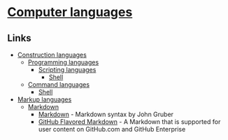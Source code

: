 # [Computer languages](https://en.wikipedia.org/wiki/Computer_language)

## Links

- [Construction languages](https://en.wikipedia.org/wiki/Software_construction#Construction_languages)
  - [Programming languages](https://en.wikipedia.org/wiki/Programming_language)
    - [Scripting languages](https://en.wikipedia.org/wiki/Scripting_language)
      - [Shell](https://en.wikipedia.org/wiki/Shell_script)
  - [Command languages](https://en.wikipedia.org/wiki/Command_language)
    - [Shell](https://en.wikipedia.org/wiki/Unix_shell)
- [Markup languages](https://en.wikipedia.org/wiki/Markup_language)
  - [Markdown](https://en.wikipedia.org/wiki/Markdown)
    - [Markdown](https://daringfireball.net/projects/markdown/syntax) - Markdown syntax by John Gruber
    - [GitHub Flavored Markdown](https://github.github.com/gfm/) - A Markdown that is supported for user content on GitHub.com and GitHub Enterprise
